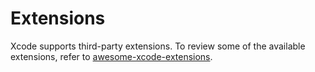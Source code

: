 # Extensions

Xcode supports third-party extensions. To review some of the available extensions, refer to [awesome-xcode-extensions](https://github.com/theswiftdev/awesome-xcode-extensions).
